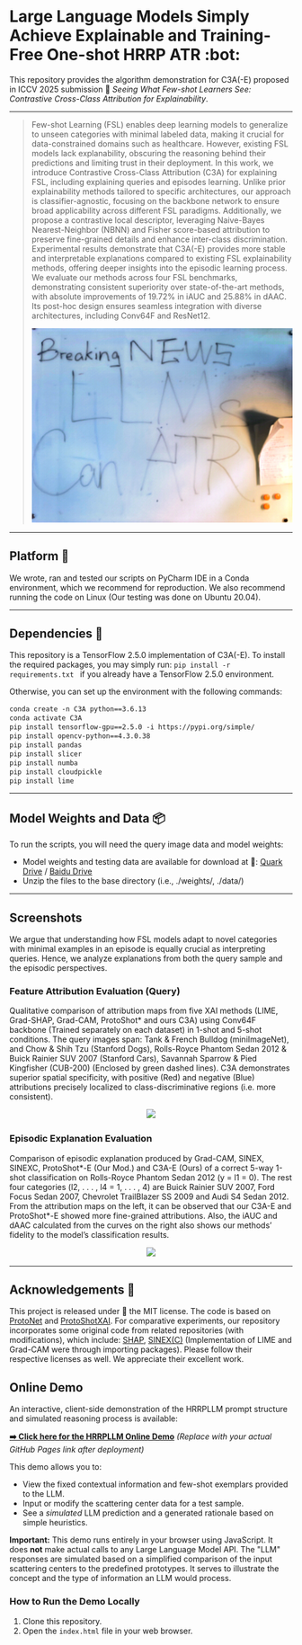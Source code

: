 # Large Language Models Simply Achieve Explainable and Training-Free One-shot HRRP ATR :bot:
This repository provides the algorithm demonstration for C3A(-E) proposed in ICCV 2025 submission :page_with_curl: *Seeing What Few-shot Learners See: Contrastive Cross-Class Attribution for Explainability*.

 ---

> Few-shot Learning (FSL) enables deep learning models to generalize to unseen categories with minimal labeled data, making it crucial for data-constrained domains such as healthcare. However, existing FSL models lack explanability, obscuring the reasoning behind their predictions and limiting trust in their deployment. In this work, we introduce Contrastive Cross-Class Attribution (C3A) for explaining FSL, including explaining queries and episodes learning. Unlike prior explainability methods tailored to specific architectures, our approach is classifier-agnostic, focusing on the backbone network to ensure broad applicability across different FSL paradigms. Additionally, we propose a contrastive local descriptor, leveraging Naive-Bayes Nearest-Neighbor (NBNN) and Fisher score-based attribution to preserve fine-grained details and enhance inter-class discrimination. Experimental results demonstrate that C3A(-E) provides more stable and interpretable explanations compared to existing FSL explainability methods, offering deeper insights into the episodic learning process. We evaluate our methods across four FSL benchmarks, demonstrating consistent superiority over state-of-the-art methods, with absolute improvements of 19.72\% in iAUC and 25.88\% in dAAC. Its post-hoc design ensures seamless integration with diverse architectures, including Conv64F and ResNet12.
><p align="center">
  > <img src="LLMsATR.jpg">
</p>

 ---

## Platform :pushpin:
We wrote, ran and tested our scripts on PyCharm IDE in a Conda environment, which we recommend for reproduction.
We also recommend running the code on Linux (Our testing was done on Ubuntu 20.04).

 ---

## Dependencies :wrench:
This repository is a TensorFlow 2.5.0 implementation of C3A(-E). To install the required packages, you may simply run:
```pip install -r requirements.txt ``` if you already have a TensorFlow 2.5.0 environment.

Otherwise, you can set up the environment with the following commands:
```angular2html
conda create -n C3A python==3.6.13
conda activate C3A
pip install tensorflow-gpu==2.5.0 -i https://pypi.org/simple/
pip install opencv-python==4.3.0.38
pip install pandas
pip install slicer
pip install numba
pip install cloudpickle
pip install lime
```
 ---

## Model Weights and Data :package:
To run the scripts, you will need the query image data and model weights:

- Model weights and testing data are available for download at :link:: [Quark Drive](https://pan.quark.cn/s/d7ca67ab63e8) / [Baidu Drive](https://pan.baidu.com/s/1PW7TaLWZ5Ebs2P2Ezf2vmg?pwd=s9bc)
- Unzip the files to the base directory (i.e., ./weights/, ./data/)

 ---

## Screenshots
We argue that understanding how FSL models adapt to novel categories with minimal examples in an episode is equally crucial as interpreting queries. 
Hence, we analyze explanations from both the query sample and the episodic perspectives.

###  Feature Attribution Evaluation (Query)

Qualitative comparison of attribution maps from five XAI methods (LIME, Grad-SHAP, Grad-CAM, ProtoShot* and ours C3A)
using Conv64F backbone (Trained separately on each dataset) in 1-shot and 5-shot conditions. The query images span: Tank & French
Bulldog (miniImageNet), and Chow & Shih Tzu (Stanford Dogs), Rolls-Royce Phantom Sedan 2012 & Buick Rainier SUV 2007 (Stanford
Cars), Savannah Sparrow & Pied Kingfisher (CUB-200) (Enclosed by green dashed lines). C3A demonstrates superior spatial specificity,
with positive (Red) and negative (Blue) attributions precisely localized to class-discriminative regions (i.e. more consistent).

<p align="center">
   <img src="./illustrations/compare_conv64f.png">
</p>

### Episodic Explanation Evaluation
Comparison of episodic explanation produced by Grad-CAM, SINEX, SINEXC, ProtoShot*-E (Our Mod.) and C3A-E (Ours) of
a correct 5-way 1-shot classification on Rolls-Royce Phantom Sedan 2012 (y = l1 = 0). The rest four categories (l2, . . . , l4 = 1, . . . , 4)
are Buick Rainier SUV 2007, Ford Focus Sedan 2007, Chevrolet TrailBlazer SS 2009 and Audi S4 Sedan 2012. From the attribution
maps on the left, it can be observed that our C3A-E and ProtoShot*-E showed more fine-grained attributions. Also, the iAUC and dAAC
calculated from the curves on the right also shows our methods’ fidelity to the model’s classification results.

<p align="center">
   <img  src="./illustrations/episodic_eg.png">
</p>

 ---

## Acknowledgements :small_red_triangle:	
This project is released under :page_facing_up: the MIT license. The code is based on [ProtoNet](https://github.com/ulises-jeremias/prototypical-networks-tf) and [ProtoShotXAI](https://github.com/samuelhess/ProtoShotXAI). For comparative experiments, our repository incorporates some original code from related repositories (with modifications), which include: [SHAP](https://github.com/shap/shap), [SINEX(C)](https://github.com/andreafedele/SINEX) (Implementation of LIME and Grad-CAM were through importing packages). Please follow their respective licenses as well. We appreciate their excellent work.

## Online Demo

An interactive, client-side demonstration of the HRRPLLM prompt structure and simulated reasoning process is available:

**[➡️ Click here for the HRRPLLM Online Demo](https://YOUR_GITHUB_USERNAME.github.io/YOUR_REPOSITORY_NAME/)** 
*(Replace with your actual GitHub Pages link after deployment)*

This demo allows you to:
- View the fixed contextual information and few-shot exemplars provided to the LLM.
- Input or modify the scattering center data for a test sample.
- See a *simulated* LLM prediction and a generated rationale based on simple heuristics.

**Important:** This demo runs entirely in your browser using JavaScript. It does **not** make actual calls to any Large Language Model API. The "LLM" responses are simulated based on a simplified comparison of the input scattering centers to the predefined prototypes. It serves to illustrate the concept and the type of information an LLM would process.

### How to Run the Demo Locally
1. Clone this repository.
2. Open the `index.html` file in your web browser.